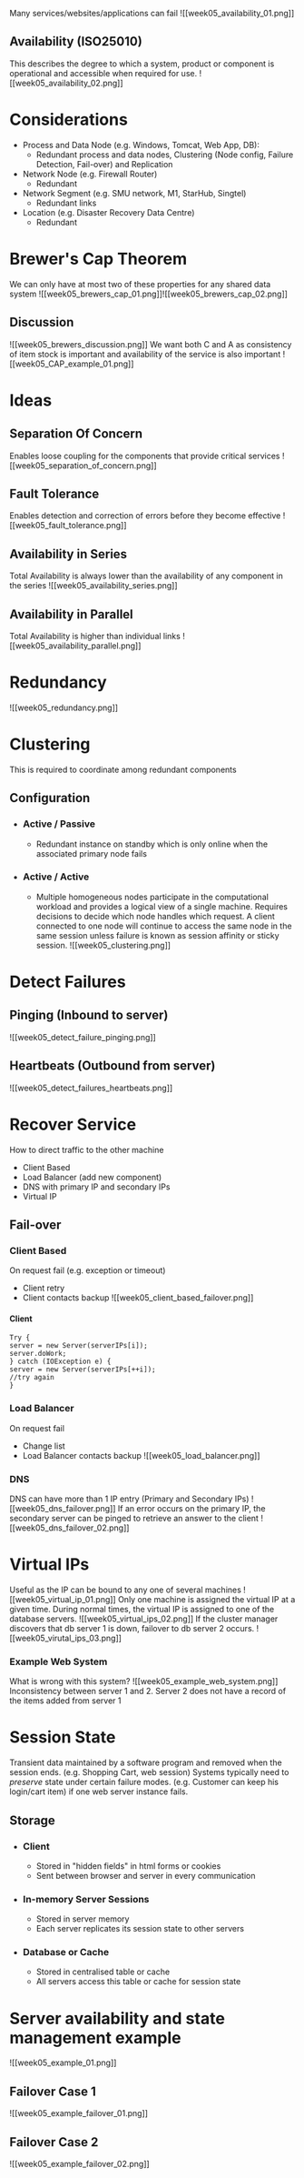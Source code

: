 Many services/websites/applications can fail
![[week05_availability_01.png]]
## Availability (ISO25010)
This describes the degree to which a system, product or component is operational and accessible when required for use.
![[week05_availability_02.png]]
# Considerations
- Process and Data Node (e.g. Windows, Tomcat, Web App, DB):
	- Redundant process and data nodes, Clustering (Node config, Failure Detection, Fail-over) and Replication
- Network Node (e.g. Firewall Router)
	- Redundant
- Network Segment (e.g. SMU network, M1, StarHub, Singtel)
	- Redundant links
- Location (e.g. Disaster Recovery Data Centre)
	- Redundant
# Brewer's Cap Theorem
We can only have at most two of these properties for any shared data system
![[week05_brewers_cap_01.png]]![[week05_brewers_cap_02.png]]
## Discussion
![[week05_brewers_discussion.png]]
We want both C and A as consistency of item stock is important and availability of the service is also important
![[week05_CAP_example_01.png]]
# Ideas
## Separation Of Concern
Enables loose coupling for the components that provide critical services
![[week05_separation_of_concern.png]]
## Fault Tolerance
Enables detection and correction of errors before they become effective
![[week05_fault_tolerance.png]]
## Availability in Series
Total Availability is always lower than the availability of any component in the series
![[week05_availability_series.png]]
## Availability in Parallel
Total Availability is higher than individual links
![[week05_availability_parallel.png]]
# Redundancy
![[week05_redundancy.png]]
# Clustering
This is required to coordinate among redundant components
## Configuration
- ### Active / Passive
	- Redundant instance on standby which is only online when the associated primary node fails
- ### Active / Active
	- Multiple homogeneous nodes participate in the computational workload and provides a logical view of a single machine. Requires decisions to decide which node handles which request. A client connected to one node will continue to access the same node in the same session unless failure is known as session affinity or sticky session.
![[week05_clustering.png]]
# Detect Failures
## Pinging (Inbound to server)
![[week05_detect_failure_pinging.png]]
## Heartbeats (Outbound from server)
![[week05_detect_failures_heartbeats.png]]
# Recover Service
How to direct traffic to the other machine
- Client Based
- Load Balancer (add new component)
- DNS with primary IP and secondary IPs
- Virtual IP
## Fail-over
### Client Based
On request fail (e.g. exception or timeout)
- Client retry
- Client contacts backup
![[week05_client_based_failover.png]]
#### Client
```//other code  
Try {  
server = new Server(serverIPs[i]);  
server.doWork;  
} catch (IOException e) {  
server = new Server(serverIPs[++i]);  
//try again  
}
```
### Load Balancer
On request fail
- Change list
- Load Balancer contacts backup
![[week05_load_balancer.png]]
### DNS
DNS can have more than 1 IP entry (Primary and Secondary IPs)
![[week05_dns_failover.png]]
If an error occurs on the primary IP, the secondary server can be pinged to retrieve an answer to the client
![[week05_dns_failover_02.png]]
# Virtual IPs
Useful as the IP can be bound to any one of several machines
![[week05_virtual_ip_01.png]]
Only one machine is assigned the virtual IP at a given time.
During normal times, the virtual IP is assigned to one of the database servers.
![[week05_virtual_ips_02.png]]
If the cluster manager discovers that db server 1 is down, failover to db server 2 occurs.
![[week05_virutal_ips_03.png]]
### Example Web System
What is wrong with this system?
![[week05_example_web_system.png]]
Inconsistency between server 1 and 2. Server 2 does not have a record of the items added from server 1
# Session State
Transient data maintained by a software program and removed when the session ends. (e.g. Shopping Cart, web session)
Systems typically need to _preserve_ state under certain failure modes. (e.g. Customer can keep his login/cart item) if one web server instance fails.
## Storage
- ### Client
	- Stored in "hidden fields" in html forms or cookies
	- Sent between browser and server in every communication
- ### In-memory Server Sessions
	- Stored in server memory
	- Each server replicates its session state to other servers
- ### Database or Cache
	- Stored in centralised table or cache
	- All servers access this table or cache for session state
# Server availability and state management example
![[week05_example_01.png]]
## Failover Case 1
![[week05_example_failover_01.png]]
## Failover Case 2
![[week05_example_failover_02.png]]